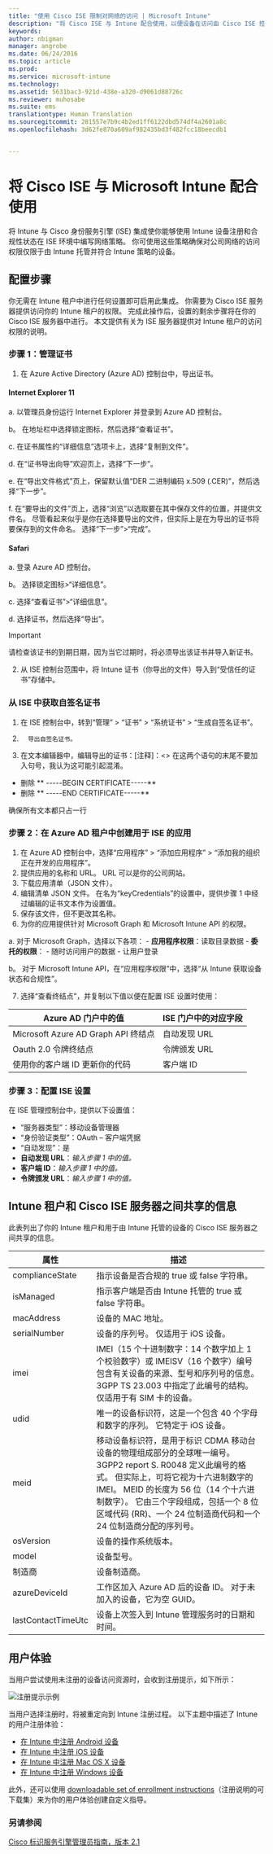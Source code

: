 ```yaml
---
title: "使用 Cisco ISE 限制对网络的访问 | Microsoft Intune"
description: "将 Cisco ISE 与 Intune 配合使用，以便设备在访问由 Cisco ISE 控制的 Wi-Fi 和 VPN 前已注册 Intune 并且符合策略。"
keywords: 
author: nbigman
manager: angrobe
ms.date: 06/24/2016
ms.topic: article
ms.prod: 
ms.service: microsoft-intune
ms.technology: 
ms.assetid: 5631bac3-921d-438e-a320-d9061d88726c
ms.reviewer: muhosabe
ms.suite: ems
translationtype: Human Translation
ms.sourcegitcommit: 281557e7b9c4b2ed1ff6122dbd574df4a2601a8c
ms.openlocfilehash: 3d62fe870a609af982435bd3f482fcc18beecdb1


---
```


# 将 Cisco ISE 与 Microsoft Intune 配合使用
将 Intune 与 Cisco 身份服务引擎 (ISE) 集成使你能够使用 Intune 设备注册和合规性状态在 ISE 环境中编写网络策略。 你可使用这些策略确保对公司网络的访问权限仅限于由 Intune 托管并符合 Intune 策略的设备。

## 配置步骤

你无需在 Intune 租户中进行任何设置即可启用此集成。 你需要为 Cisco ISE 服务器提供访问你的 Intune 租户的权限。 完成此操作后，设置的剩余步骤将在你的 Cisco ISE 服务器中进行。 本文提供有关为 ISE 服务器提供对 Intune 租户的访问权限的说明。

### 步骤 1：管理证书
1. 在 Azure Active Directory (Azure AD) 控制台中，导出证书。

#### Internet Explorer 11


   a. 以管理员身份运行 Internet Explorer 并登录到 Azure AD 控制台。

   b。 在地址栏中选择锁定图标，然后选择“查看证书”。

   c. 在证书属性的“详细信息”选项卡上，选择“复制到文件”。

   d. 在“证书导出向导”欢迎页上，选择“下一步”。

   e. 在“导出文件格式”页上，保留默认值“DER 二进制编码 x.509 (.CER)”，然后选择“下一步”。  

   f. 在“要导出的文件”页上，选择“浏览”以选取要在其中保存文件的位置，并提供文件名。 尽管看起来似乎是你在选择要导出的文件，但实际上是在为导出的证书将要保存到的文件命名。 选择“下一步”&gt;“完成”。

#### Safari

 a. 登录 Azure AD 控制台。

b。 选择锁定图标&gt;“详细信息”。

   c. 选择“查看证书”&gt;“详细信息”。

   d. 选择证书，然后选择“导出”。  

> [!IMPORTANT]
>
> 请检查该证书的到期日期，因为当它过期时，将必须导出该证书并导入新证书。


2. 从 ISE 控制台范围中，将 Intune 证书（你导出的文件）导入到“受信任的证书”存储中。
### 从 ISE 中获取自签名证书 
1.  在 ISE 控制台中，转到“管理” > “证书” > “系统证书” > “生成自签名证书”。  
2.       导出自签名证书。
3. 在文本编辑器中，编辑导出的证书：[注释]：<> 在这两个语句的末尾不要加入句号，我认为这可能引起混淆。
 - 删除 ** -----BEGIN CERTIFICATE-----**
 - 删除 ** -----END CERTIFICATE-----**
 
确保所有文本都只占一行


### 步骤 2：在 Azure AD 租户中创建用于 ISE 的应用
1. 在 Azure AD 控制台中，选择“应用程序” > “添加应用程序” > “添加我的组织正在开发的应用程序”。
2. 提供应用的名称和 URL。 URL 可以是你的公司网站。
3. 下载应用清单（JSON 文件）。
4. 编辑清单 JSON 文件。 在名为“keyCredentials”的设置中，提供步骤 1 中经过编辑的证书文本作为设置值。
5. 保存该文件，但不更改其名称。
6. 为你的应用提供针对 Microsoft Graph 和 Microsoft Intune API 的权限。

 a. 对于 Microsoft Graph，选择以下各项：
    - **应用程序权限**：读取目录数据
    - **委托的权限**：
        - 随时访问用户的数据
        - 让用户登录

 b。 对于 Microsoft Intune API，在“应用程序权限”中，选择“从 Intune 获取设备状态和合规性”。

7. 选择“查看终结点”，并复制以下值以便在配置 ISE 设置时使用：

|Azure AD 门户中的值|ISE 门户中的对应字段|
|-------------------|---------------------------------|
|Microsoft Azure AD Graph API 终结点|自动发现 URL|
|Oauth 2.0 令牌终结点|令牌颁发 URL|
|使用你的客户端 ID 更新你的代码|客户端 ID|


### 步骤 3：配置 ISE 设置
在 ISE 管理控制台中，提供以下设置值：
  - “服务器类型”：移动设备管理器
  - “身份验证类型”：OAuth – 客户端凭据
  - “自动发现”：是
  - **自动发现 URL**：*输入步骤 1 中的值。*
  - **客户端 ID**：*输入步骤 1 中的值。*
  - **令牌颁发 URL**：*输入步骤 1 中的值。*



## Intune 租户和 Cisco ISE 服务器之间共享的信息
此表列出了你的 Intune 租户和用于由 Intune 托管的设备的 Cisco ISE 服务器之间共享的信息。

|属性|  描述|
|---------------|------------------------------------------------------------|
|complianceState|指示设备是否合规的 true 或 false 字符串。|
|isManaged|指示客户端是否由 Intune 托管的 true 或 false 字符串。|
|macAddress|设备的 MAC 地址。|
|serialNumber|设备的序列号。 仅适用于 iOS 设备。|
|imei|IMEI（15 个十进制数字：14 个数字加上 1 个校验数字）或 IMEISV（16 个数字）编号包含有关设备的来源、型号和序列号的信息。 3GPP TS 23.003 中指定了此编号的结构。 仅适用于有 SIM 卡的设备。|
|udid|唯一的设备标识符，这是一个包含 40 个字母和数字的序列。 它特定于 iOS 设备。|
|meid|移动设备标识符，是用于标识 CDMA 移动台设备的物理组成部分的全球唯一编号。 3GPP2 report S. R0048 定义此编号的格式。 但实际上，可将它视为十六进制数字的 IMEI。 MEID 的长度为 56 位（14 个十六进制数字）。 它由三个字段组成，包括一个 8 位区域代码 (RR)、一个 24 位制造商代码和一个 24 位制造商分配的序列号。|
|osVersion|设备的操作系统版本。
|model|设备型号。
|制造商|设备制造商。
|azureDeviceId|工作区加入 Azure AD 后的设备 ID。 对于未加入的设备，它为空 GUID。|
|lastContactTimeUtc|设备上次签入到 Intune 管理服务时的日期和时间。


## 用户体验

当用户尝试使用未注册的设备访问资源时，会收到注册提示，如下所示：

![注册提示示例](../media/cisco-ise-user-iphone.png)

当用户选择注册时，将被重定向到 Intune 注册过程。 以下主题中描述了 Intune 的用户注册体验：

- [在 Intune 中注册 Android 设备](/intune/enduser/enroll-your-device-in-Intune-android)</br>
- [在 Intune 中注册 iOS 设备](/intune/enduser/enroll-your-device-in-intune-ios)</br>
- [在 Intune 中注册 Mac OS X 设备](/intune/enduser/enroll-your-device-in-intune-mac-os-x)</br>
- [在 Intune 中注册 Windows 设备](/intune/enduser/enroll-your-device-in-intune-windows)</br>

此外，还可以使用 [downloadable set of enrollment instructions](https://gallery.technet.microsoft.com/End-user-Intune-enrollment-55dfd64a)（注册说明的可下载集）来为你的用户体验创建自定义指导。


### 另请参阅

[Cisco 标识服务引擎管理员指南，版本 2.1](http://www.cisco.com/c/en/us/td/docs/security/ise/2-1/admin_guide/b_ise_admin_guide_21/b_ise_admin_guide_20_chapter_01000.html#task_820C9C2A1A6647E995CA5AAB01E1CDEF)



<!--HONumber=Aug16_HO5-->


